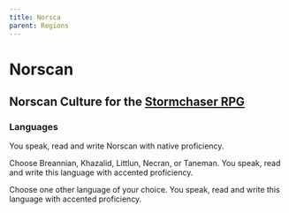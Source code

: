 ```yaml
---
title: Norsca
parent: Regions
---
```


# Norscan

## Norscan Culture for the [Stormchaser RPG](https://stormchaserroleplaying.com/stormchaserRPG/)

### Languages
You speak, read and write Norscan with native proficiency.

Choose Breannian, Khazalid, Littlun, Necran, or Taneman. You speak, read and write this language with accented proficiency.

Choose one other language of your choice. You speak, read and write this language with accented proficiency.
